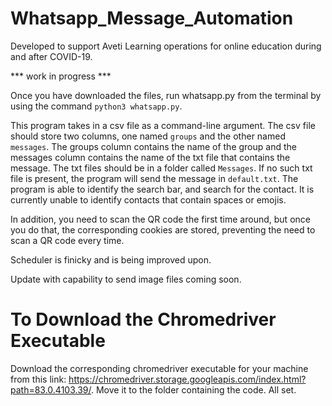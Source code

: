 # Whatsapp_Message_Automation

Developed to support Aveti Learning operations for online education during and after COVID-19.

*** work in progress ***

Once you have downloaded the files, run whatsapp.py from the terminal by using the command `python3 whatsapp.py`.

This program takes in a csv file as a command-line argument. The csv file should store two columns, one named `groups` and the other named `messages`. The groups column contains the name of the group and the messages column contains the name of the txt file that contains the message. The txt files should be in a folder called `Messages`. If no such txt file is present, the program will send the message in `default.txt`. The program is able to identify the search bar, and search for the contact. It is currently unable to identify contacts that contain spaces or emojis. 

In addition, you need to scan the QR code the first time around, but once you do that, the corresponding cookies are stored, preventing the need to scan a QR code every time. 

Scheduler is finicky and is being improved upon.

Update with capability to send image files coming soon.

# To Download the Chromedriver Executable
Download the corresponding chromedriver executable for your machine from this link: https://chromedriver.storage.googleapis.com/index.html?path=83.0.4103.39/.
Move it to the folder containing the code. All set.
